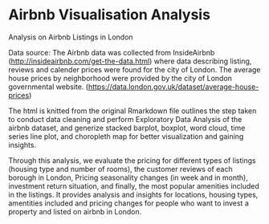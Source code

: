 # Airbnb Visualisation Analysis

Analysis on Airbnb Listings in London

Data source: 
The Airbnb data was collected from InsideAirbnb (http://insideairbnb.com/get-the-data.html) where data describing listing, reviews and calender prices were found for the city of London. 
The average house prices by neighborhood were provided by the city of London governmental website. (https://data.london.gov.uk/dataset/average-house-prices)

The html is knitted from the original Rmarkdown file outlines the step taken to conduct data cleaning and perform Exploratory Data Analysis of the airbnb dataset, and generize stacked barplot, boxplot, word cloud, time series line plot, and choropleth map for better visualization and gaining insights.

Through this analysis, we evaluate the pricing for different types of listings (housing type and number of rooms), the customer reviews of each borough in London, Pricing seasonality changes (in week and in month), investment return situation, and finally, the most popular amenities included in the listings. It provides analysis and insights for locations, housing types, amentities included and pricing changes for people who want to invest a property and listed on airbnb in London.

